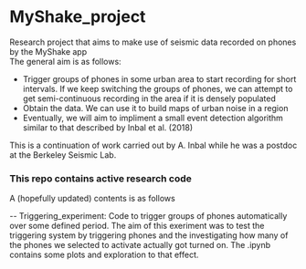 # MyShake_project

Research project that aims to make use of seismic data recorded on phones by the MyShake app  
The general aim is as follows:  
- Trigger groups of phones in some urban area to start recording for short intervals. If we keep switching the 
groups of phones, we can attempt to get semi-continuous recording in the area if it is densely populated  
- Obtain the data. We can use it to build maps of urban noise in a region  
- Eventually, we will aim to impliment a small event detection algorithm similar to that described by Inbal et al. (2018)  

This is a continuation of work carried out by A. Inbal while he was a postdoc at the Berkeley Seismic Lab.  


### This repo contains active research code

A (hopefully updated) contents is as follows   

-- Triggering_experiment: Code to trigger groups of phones automatically over some defined period. The aim of this exeriment was to test the triggering system by triggering phones and the investigating how many of the phones we selected to activate actually got turned on. The .ipynb contains some plots and exploration to that effect. 
